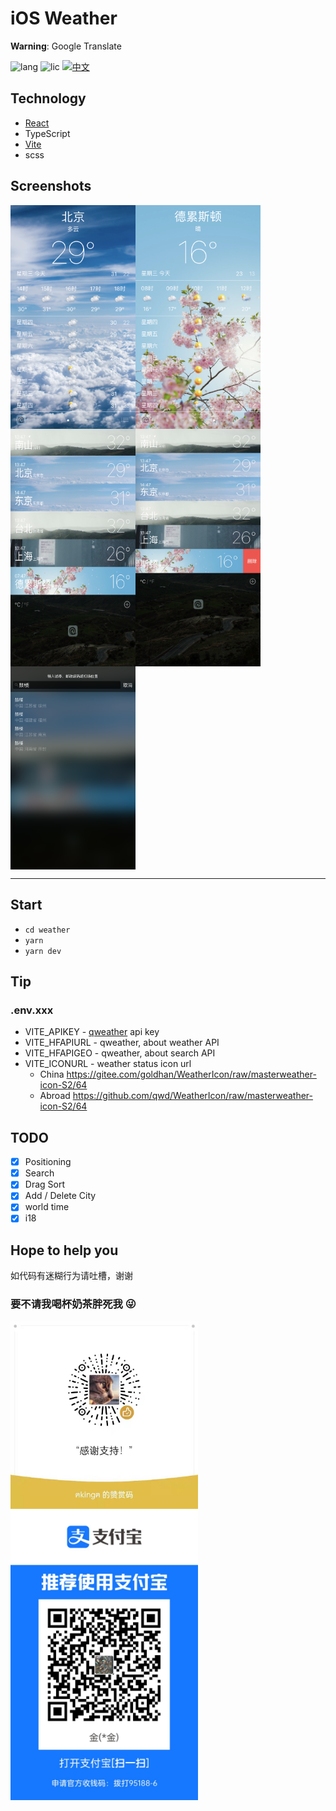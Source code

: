 # iOS Weather

__Warning__: Google Translate

![lang](https://img.shields.io/github/languages/top/goldhan/ImitationiOSWeather)
![lic](https://img.shields.io/github/license/goldhan/ImitationiOSWeather)
[![中文](https://img.shields.io/badge/Lang-Chinese-red.svg
)](./README.zh-CN.md)

## Technology

- [React](https://reactjs.org/)
- TypeScript
- [Vite](https://vitejs.dev/)
- scss

## Screenshots

<div style="display:flex;flex-wrap:wrap;width:100%">
    <img src="./preview/01.png" width = "200" alt="" align=left />
    <img src="./preview/02.png" width = "200" alt="" align=left />
    <img src="./preview/03.png" width = "200" alt="" align=left />
    <img src="./preview/04.png" width = "200" alt="" align=left />
    <img src="./preview/05.png" width = "200" alt="" align=left />
    <img src="./preview/06.png" width = "200" alt="" align=left />
</div>

---

## Start

- `cd weather`
- `yarn`
- `yarn dev`

## Tip

### .env.xxx

- VITE_APIKEY - [qweather](https://dev.qweather.com/en/) api key
- VITE_HFAPIURL - qweather, about weather API
- VITE_HFAPIGEO - qweather, about search API
- VITE_ICONURL - weather status icon url
  - China <https://gitee.com/goldhan/WeatherIcon/raw/masterweather-icon-S2/64>
  - Abroad <https://github.com/qwd/WeatherIcon/raw/masterweather-icon-S2/64>

## TODO

- [x] Positioning
- [x] Search
- [x] Drag Sort
- [x] Add / Delete City
- [x] world time
- [x] i18

## Hope to help you

如代码有迷糊行为请吐槽，谢谢

### 要不请我喝杯奶茶胖死我 😜

<img src="./preview/wechat-m.jpeg" width = "300" alt="" align=left />
<img src="./preview/ali.jpg" width = "300" alt="" align=left />
